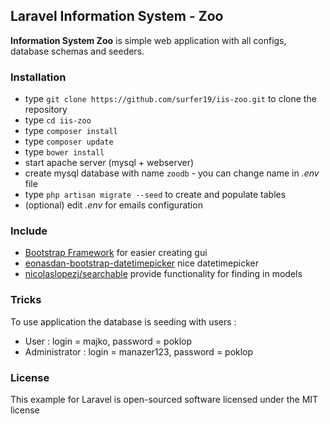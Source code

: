 ## Laravel Information System - Zoo ##

**Information System Zoo** is simple web application with all configs, database schemas and seeders.

### Installation ###

* type `git clone https://github.com/surfer19/iis-zoo.git` to clone the repository 
* type `cd iis-zoo`
* type `composer install`
* type `composer update`
* type `bower install`
* start apache server (mysql + webserver)
* create mysql database with name `zoodb` - you can change name in *.env* file
* type `php artisan migrate --seed` to create and populate tables
* (optional) edit *.env* for emails configuration

### Include ###

* [Bootstrap Framework](https://getbootstrap.com/docs/3.3/) for easier creating gui
* [eonasdan-bootstrap-datetimepicker](http://eonasdan.github.io/bootstrap-datetimepicker/) nice datetimepicker
* [nicolaslopezj/searchable](https://github.com/nicolaslopezj/searchable) provide functionality for finding in models

### Tricks ###

To use application the database is seeding with users :

* User  : login = majko, password = poklop
* Administrator : login = manazer123, password = poklop

### License ###

This example for Laravel is open-sourced software licensed under the MIT license
